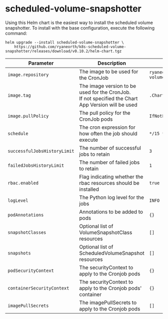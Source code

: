 # scheduled-volume-snapshotter

Using this Helm chart is the easiest way to install the scheduled volume snapshotter. To install with the base configuration, execute the following command:

```
helm upgrade --install scheduled-volume-snapshotter \
	https://github.com/ryaneorth/k8s-scheduled-volume-snapshotter/releases/download/v0.10.2/helm-chart.tgz
```


| Parameter                     | Description                                                                                            | Default                                  |
| ----------------------------- | -------------------------------------------------------------------------------------------------------| ---------------------------------------- |
| `image.repository`            | The image to be used for the CronJob                                                                   | `ryaneorth/scheduled-volume-snapshotter` |
| `image.tag`                   | The image version to be used for the CronJob. <br> If not specified the Chart App Version will be used | `.Chart.AppVersion`                      |
| `image.pullPolicy`            | The pull policy for the CronJob pods                                                                   | `IfNotPresent`                           |
| `schedule`                    | The cron expression for how often the job should execute                                               | `*/15 * * * *`                           |
| `successfulJobsHistoryLimit`  | The number of successful jobs to retain                                                                | `3`                                      |
| `failedJobsHistoryLimit`      | The number of failed jobs to retain                                                                    | `1`                                      |
| `rbac.enabled`                | Flag indicating whether the rbac resources should be installed                                         | `true`                                   |
| `logLevel`                    | The Python log level for the jobs                                                                      | `INFO`                                   |
| `podAnnotations`              | Annotations to be added to pods                                                                        | `{}`                                     |
| `snapshotClasses`             | Optional list of VolumeSnapshotClass resources                                                         | `[]`                                     |
| `snapshots`                   | Optional list of ScheduledVolumeSnapshot resources                                                     | `[]`                                     |
| `podSecurityContext`          | The securityContext to apply to the Cronjob pods                                                      | `{}`                                     |
| `containerSecurityContext`    | The securityContext to apply to the Cronjob pods' container                                            | `{}`                                     |
| `imagePullSecrets`            | The imagePullSecrets to apply to the Cronjob pods                                                      | `[]`                                     |

